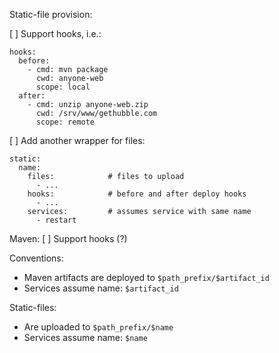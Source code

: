 Static-file provision:

[ ] Support hooks, i.e.:

    hooks:
      before:
        - cmd: mvn package
          cwd: anyone-web
          scope: local
      after:
        - cmd: unzip anyone-web.zip
          cwd: /srv/www/gethubble.com
          scope: remote
        
[ ] Add another wrapper for files:

    static:
      name:
        files:            # files to upload
          - ...
        hooks:            # before and after deploy hooks
          - ...
        services:         # assumes service with same name
          - restart


Maven:
[ ] Support hooks (?)

Conventions:
- Maven artifacts are deployed to `$path_prefix/$artifact_id`
- Services assume name: `$artifact_id`

Static-files:
- Are uploaded to `$path_prefix/$name`
- Services assume name: `$name`